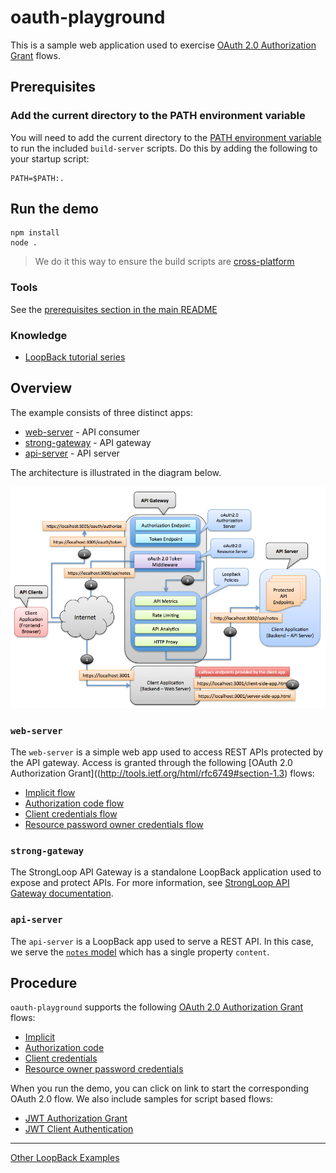 # oauth-playground

This is a sample web application used to exercise [OAuth 2.0 Authorization Grant](http://tools.ietf.org/html/rfc6749#section-1.3)
flows.

## Prerequisites

### Add the current directory to the PATH environment variable

You will need to add the current directory to the [PATH environment variable](http://en.wikipedia.org/wiki/PATH_(variable))
to run the included `build-server` scripts. Do this by adding the following to
your startup script:

```
PATH=$PATH:.
```

## Run the demo

```
npm install
node .
```

> We do it this way to ensure the build scripts are [cross-platform](https://en.wikipedia.org/wiki/Cross-platform)

### Tools

See the [prerequisites section in the main README](../README.md#prerequisites)

### Knowledge

- [LoopBack tutorial series](https://github.com/strongloop/loopback-example#tutorial-series)

## Overview

The example consists of three distinct apps:

- [web-server](#web-server) - API consumer
- [strong-gateway](#strong-gateway) - API gateway
- [api-server](#api-server) - API server

The architecture is illustrated in the diagram below.

![architecture-diagram](doc/arch-diagram.png)

### `web-server`

The `web-server` is a simple web app used to access REST APIs protected by the
API gateway. Access is granted through the following [OAuth 2.0 Authorization
Grant]((http://tools.ietf.org/html/rfc6749#section-1.3) flows:

- [Implicit flow](http://docs.strongloop.com/display/LGW/Developer%27s+Guide#Developer'sGuide-Implicitgrant)
- [Authorization code flow](http://docs.strongloop.com/display/LGW/Developer%27s+Guide#Developer'sGuide-Authorizationcodegrant)
- [Client credentials flow](http://docs.strongloop.com/display/LGW/Developer%27s+Guide#Developer'sGuide-Clientcredentialsgrant)
- [Resource password owner credentials flow](http://docs.strongloop.com/display/LGW/Developer%27s+Guide#Developer'sGuide-Resourceownerpasswordcredentialsgrant)

### `strong-gateway`

The StrongLoop API Gateway is a standalone LoopBack application used to expose
and protect APIs. For more information, see [StrongLoop API Gateway documentation](http://docs.strongloop.com/display/LGW/StrongLoop+API+Gateway).

### `api-server`

The `api-server` is a LoopBack app used to serve a REST API. In this case, we
serve the [`notes` model](/api-server/common/models/note.json) which has a
single property `content`.

## Procedure

`oauth-playground` supports the following [OAuth 2.0 Authorization Grant](http://tools.ietf.org/html/rfc6749#section-1.3)
flows:

- [Implicit](http://docs.strongloop.com/display/LGW/Developer%27s+Guide#Developer%27sGuide-Implicitgrant)
- [Authorization code](http://docs.strongloop.com/display/LGW/Developer%27s+Guide#Developer%27sGuide-Authorizationcodegrant)
- [Client credentials](http://docs.strongloop.com/display/LGW/Developer%27s+Guide#Developer%27sGuide-Clientcredentialsgrant)
- [Resource owner password credentials](http://docs.strongloop.com/display/LGW/Developer%27s+Guide#Developer%27sGuide-Resourceownerpasswordcredentialsgrant)

When you run the demo, you can click on link to start the corresponding OAuth
2.0 flow. We also include samples for script based flows:

- [JWT Authorization Grant](scripts/jwt-client-auth.js)
- [JWT Client Authentication](scripts/jwt-auth-grant.js)

---

[Other LoopBack Examples](https://github.com/strongloop/loopback-example)
